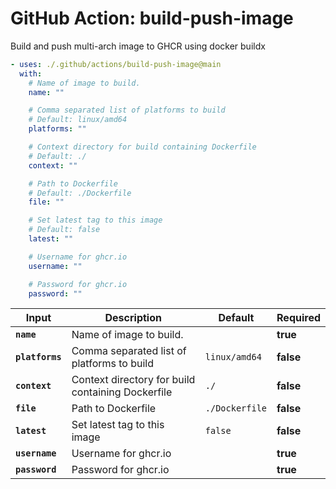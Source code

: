 <!-- start title -->

# GitHub Action: build-push-image

<!-- end title -->
<!-- start description -->

Build and push multi-arch image to GHCR using docker buildx

<!-- end description -->
<!-- start contents -->
<!-- end contents -->
<!-- start usage -->

```yaml
- uses: ./.github/actions/build-push-image@main
  with:
    # Name of image to build.
    name: ""

    # Comma separated list of platforms to build
    # Default: linux/amd64
    platforms: ""

    # Context directory for build containing Dockerfile
    # Default: ./
    context: ""

    # Path to Dockerfile
    # Default: ./Dockerfile
    file: ""

    # Set latest tag to this image
    # Default: false
    latest: ""

    # Username for ghcr.io
    username: ""

    # Password for ghcr.io
    password: ""
```

<!-- end usage -->
<!-- start inputs -->

| **Input**       | **Description**                                   | **Default**    | **Required** |
| --------------- | ------------------------------------------------- | -------------- | ------------ |
| **`name`**      | Name of image to build.                           |                | **true**     |
| **`platforms`** | Comma separated list of platforms to build        | `linux/amd64`  | **false**    |
| **`context`**   | Context directory for build containing Dockerfile | `./`           | **false**    |
| **`file`**      | Path to Dockerfile                                | `./Dockerfile` | **false**    |
| **`latest`**    | Set latest tag to this image                      | `false`        | **false**    |
| **`username`**  | Username for ghcr.io                              |                | **true**     |
| **`password`**  | Password for ghcr.io                              |                | **true**     |

<!-- end inputs -->
<!-- start outputs -->
<!-- end outputs -->
<!-- start [.github/ghadocs/examples/] -->
<!-- end [.github/ghadocs/examples/] -->
